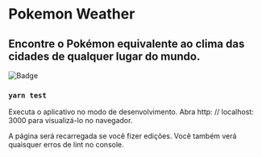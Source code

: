 # Pokemon Weather
## Encontre o Pokémon equivalente ao clima das cidades de qualquer lugar do mundo.

![Badge](https://img.shields.io/badge/React-v17.0.1-%61DAFB?style=for-the-badge&logo=react)

### `yarn test`
Executa o aplicativo no modo de desenvolvimento.
Abra http: // localhost: 3000 para visualizá-lo no navegador.

A página será recarregada se você fizer edições.
Você também verá quaisquer erros de lint no console.

